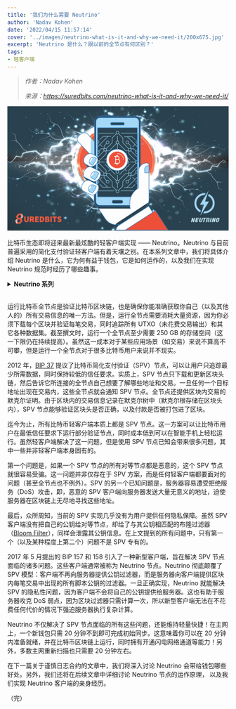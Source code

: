 ```yaml
---
title: '我们为什么需要 Neutrino'
author: 'Nadav Kohen'
date: '2022/04/15 11:57:14'
cover: '../images/neutrino-what-is-it-and-why-we-need-it/200x675.jpg'
excerpt: 'Neutrino 是什么？跟以前的全节点有何区别？'
tags:
- 轻客户端
---
```



> *作者：Nadav Kohen*
> 
> *来源：<https://suredbits.com/neutrino-what-is-it-and-why-we-need-it/>*



![Neutrino](../images/neutrino-what-is-it-and-why-we-need-it/200x675.jpg)

比特币生态即将迎来最新最炫酷的轻客户端实现 —— Neutrino。Neutrino 与目前普遍采用的简化支付验证轻客户端有着天壤之别。在本系列文章中，我们将具体介绍 Neutrino 是什么，它为何有益于钱包，它是如何运作的，以及我们在实现 Neutrino 规范时经历了哪些趣事。

<details><summary><strong>Neutrino 系列</strong></summary>
<a href="https://suredbits.com/neutrino-what-is-it-and-why-we-need-it/">What Is Neutrino And Why We Need It</a><br>
<a href="https://suredbits.com/neutrino-benefits-for-wallets/">Benefits for Wallets </a><br>
<a href="https://suredbits.com/how-neutrino-works/">How Neutrino Works Part 1</a><br>
<a href="https://suredbits.com/how-neutrino-works-part-2/">How Neutrino Works Part 2</a><br>
<a href="https://suredbits.com/implementing-neutrino/">Implementing Neutrino</a>
</details><br>

运行比特币全节点是验证比特币区块链，也是确保你能准确获取你自己（以及其他人的）所有交易信息的唯一方法。但是，运行全节点需要消耗大量资源，因为你必须下载每个区块并验证每笔交易，同时追踪所有 UTXO（未花费交易输出）和其它各种数据集。截至撰文时，运行一个全节点至少需要 250 GB 的存储空间（这一下限仍在持续提高）。虽然这一成本对于某些应用场景（如交易）来说不算高不可攀，但是运行一个全节点对于很多比特币用户来说并不现实。

2012 年，[BIP 37](https://github.com/bitcoin/bips/blob/master/bip-0037.mediawiki) 提议了比特币简化支付验证（SPV）节点，可以让用户只追踪最少所需数据，同时保持较低的信任要求。实质上，SPV 节点只下载和更新区块头链，然后告诉它所连接的全节点自己想要了解哪些地址和交易。一旦任何一个目标地址出现在交易内，这些全节点就会通知 SPV 节点。全节点还提供区块内交易的默克尔证明。由于区块内的交易信息记录在默克尔树中（默克尔根存储在区块头内），SPV 节点能够验证区块头是否正确，以及付款是否被打包进了区块。

迄今为止，所有比特币轻客户端本质上都是 SPV 节点。这一方案可以让比特币用户在最低信任要求下运行部分验证节点，同时成本低到可以在智能手机上轻松运行。虽然轻客户端解决了这一问题，但是使用 SPV 节点已知会带来很多问题，其中一些并非轻客户端本身固有的。

第一个问题是，如果一个 SPV 节点的所有对等节点都是恶意的，这个 SPV 节点就很容易受骗。这一问题并非仅存在于 SPV 方案，而是任何轻客户端都要面对的问题（甚至全节点也不例外）。SPV 的另一个已知问题是，服务器容易遭受拒绝服务（DoS）攻击，即，恶意的 SPV 客户端向服务器发送大量无意义的地址，迫使服务器在区块链上无尽地寻找这些地址。

最后，众所周知，当前的 SPV 实现几乎没有为用户提供任何隐私保障。虽然 SPV 客户端没有把自己的公钥给对等节点，却给了与其公钥相匹配的布隆过滤器（[Bloom Filter](https://groups.google.com/forum/#!msg/bitcoinj/Ys13qkTwcNg/9qxnhwnkeoIJ)），同样会泄露其公钥信息。在上文提到的所有问题中，只有第一个（以及某种程度上第二个）问题不是 SPV 专有的。

2017 年 5 月提出的 BIP 157 和 158 引入了一种新型客户端，旨在解决 SPV 节点面临的诸多问题。这些客户端通常被称为 Neutrino 节点。Neutrino 彻底颠覆了 SPV 模型：客户端不再向服务器提供公钥过滤器，而是服务器向客户端提供区块内每笔交易中出现的所有脚本公钥的过滤器。一旦正确实现，Neutrino 就能解决 SPV 的隐私性问题，因为客户端不会将自己的公钥提供给服务器。这也有助于服务器攻克 DoS 弱点，因为区块过滤器只需计算一次，所以新型客户端无法在不花费任何代价的情况下强迫服务器执行复杂计算。

Neutrino 不仅解决了 SPV 节点面临的所有这些问题，还能维持轻量快捷！在主网上，一个新钱包只需 20 分钟不到即可完成初始同步。这意味着你可以在 20 分钟内准备就绪，并在比特币区块链上运行，同时拥有开通闪电网络通道等能力！另外，多数主网重新扫描也只需要 20 分钟左右。

在下一篇关于谨慎日志合约的文章中，我们将深入讨论 Neutrino 会带给钱包哪些好处。另外，我们还将在后续文章中详细讨论 Neutrino 节点的运作原理， 以及我们实现 Neutrino 客户端的亲身经历。

（完）

